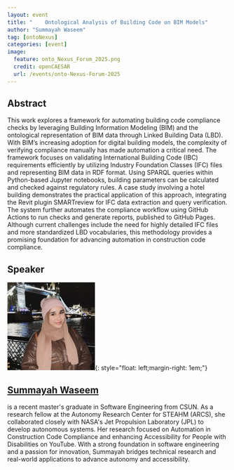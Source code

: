 ```yaml
---
layout: event
title: "	Ontological Analysis of Building Code on BIM Models"
author: "Summayah Waseem"
tag: [ontoNexus]
categories: [event]
image:
  feature: onto_Nexus_Forum_2025.png
  credit: openCAESAR
  url: /events/onto-Nexus-Forum-2025
---
```


## Abstract

This work explores a framework for automating building code compliance checks by leveraging Building Information Modeling (BIM) and the ontological representation of BIM data through Linked Building Data (LBD). With BIM’s increasing adoption for digital building models, the complexity of verifying compliance manually has made automation a critical need. The framework focuses on validating International Building Code (IBC) requirements efficiently by utilizing Industry Foundation Classes (IFC) files and representing BIM data in RDF format. Using SPARQL queries within Python-based Jupyter notebooks, building parameters can be calculated and checked against regulatory rules. A case study involving a hotel building demonstrates the practical application of this approach, integrating the Revit plugin SMARTreview for IFC data extraction and query verification. The system further automates the compliance workflow using GitHub Actions to run checks and generate reports, published to GitHub Pages. Although current challenges include the need for highly detailed IFC files and more standardized LBD vocabularies, this methodology provides a promising foundation for advancing automation in construction code compliance.

## Speaker

![Summayah Waseem](img/Waseem.jpeg){: style="float: left;margin-right: 1em;"}

<h2><a href="mailto:summayah.waseem@gmail.com">Summayah Waseem</a></h2> is a recent master's graduate in Software Engineering from CSUN. As a research fellow at the Autonomy Research Center for STEAHM (ARCS), she collaborated closely with NASA's Jet Propulsion Laboratory (JPL) to develop autonomous systems. Her research focused on Automation in Construction Code Compliance and enhancing Accessibility for People with Disabilities on YouTube. With a strong foundation in software engineering and a passion for innovation, Summayah bridges technical research and real-world applications to advance autonomy and accessibility.